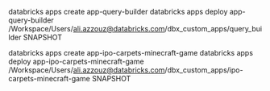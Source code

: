 databricks apps create app-query-builder
databricks apps deploy app-query-builder /Workspace/Users/ali.azzouz@databricks.com/dbx_custom_apps/query_builder SNAPSHOT


databricks apps create app-ipo-carpets-minecraft-game
databricks apps deploy app-ipo-carpets-minecraft-game /Workspace/Users/ali.azzouz@databricks.com/dbx_custom_apps/ipo-carpets-minecraft-game
 SNAPSHOT
